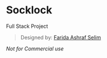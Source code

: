 # Socklock

Full Stack Project

> Designed by: [Farida Ashraf Selim](https://www.behance.net/faridaashraf991)

_Not for Commercial use_
